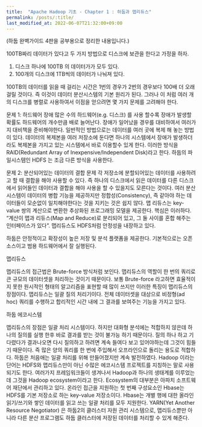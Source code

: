 ```yaml
---
title:  "Apache Hadoop 기초 - Chapter 1 : 하둡과 맵리듀스"
permalink: /posts/:title/
last_modified_at: 2022-06-07T21:32:00+09:00
---
```



(하둡 완벽가이드 4판을 공부용으로 정리한 내용입니다.)

100TB짜리 데이터가 있다고 두 가지 방법으로 디스크에 보관을 한다고 가정을 하자.
1.	디스크 하나에 100TB 의 데이터가가 모두 있다.
2.	100개의 디스크에 1TB씩의 데이터가 나눠져 있다.

100TB의 데이터를 읽을 때 걸리는 시간은 1번의 경우가 2번의 경우보다 100배 더 오래걸릴 것이다. 즉 이것이 데이터 분산시스템의 기본 원리가 된다. 그러나 이 처럼 여러 개의 디스크를 병렬로 사용하여서 이점을 얻으려면 몇 가지 문제를 고려해야 한다.
  
  문제 1: 하드웨어 장애
많은 수의 하드웨어(e.g. 디스크) 를 사용 할수록 장애가 발생할 확률도 하드웨어의 개수만큼 배로 늘어난다. 장애가 일어났을 경우를 대비하여서 여러가지 대비책을 준비해야한다. 일반적인 방법으로는 데이터를 여러 곳에 복제 해 놓는 방법이 있다. 데이터의 복제본을 여러 저장소에 둔다면 하나의 시스템에서 장애가 발생하더라도 복제본을 가지고 있는 시스템에서 바로 이용할수 있게 한다. 이러한 방식을 RAID(Redundant Array of Inexpensive/Independent Disk)라고 한다. 하둡의 파일시스템인 HDFS 는 조금 다른 방식을 사용한다.


  문제 2: 분산되어있는 데이터의 결합 문제
각 저장소에 분할되어있는 데이터를 사용하려고 할 때 결합을 해야 사용할 수 있다. 즉 하나의 디스크에서 읽은 데이터를 다른 디스크에서 읽어들인 데이터과 결합을 해야 사용을 할 수 있을지도 모른다는 것이다. 여러 분산 시스템이 데이터의 병합 기능을 제공하지만 정합성(Consistency), 즉 같아야 하는 데이터들이 모순없이 일치해야한다는 것을 지키는 것은 쉽지 않다. 맵 리듀스는 key-value 쌍의 계산으로 변환한 추상화된 프로그래밍 모델을 제공한다. 핵심은 이러하다. “계산이 맵과 리듀스(Map and Reduce)로 분리되어 있고, 그 둘 사이를 혼합 해주는 인터페이스가 있다”. 맵리듀스도 HDFS처럼 안정성을 내장하고 있다.

하둡은 안정적이고 확장성이 높은 저장 및 분석 플랫폼을 제공한다. 기본적으로는 오픈소스이고 범용 하드웨어에서 잘 실행된다.

맵리듀스

 맵리듀스의 접근법은 Brute-force 방식처럼 보인다. 맵리듀스의 역할이 한 번의 쿼리로 큰 규모의 데이터셋을 처리하는 것이기 때문이다. 보통 Brute-force 라고하면 효율적이지 못한 원시적인 형태의 알고리즘을 표현할 때 많이 쓰지만 이러한 특징이 맵리듀스의 장점이다. 맵리듀스는 일괄 질의 처리기이다. 전체 데이터셋을 대상으로 비정형(ad hoc) 쿼리를 수행하고 합리적인 시간 내에 그 결과를 보여주는 기능을 가지고 있다.

하둡 에코시스템

 맵리듀스의 장점은 일괄 처리 시스템이다. 하지만 대화형 분석에는 적합하지 않은데 하나의 질의를 실행 한후 바로 결과를 받는 것이 불가능 하기 때문이다. 질의 하나 하고 기다렸다가 결과나오면 다시 질의하고 하려면 계속 들여다 보고 있어야하는데 그것이 힘들기 때문이다. 즉 많은 양의 쿼리를 한 번에 주입해서 오프라인으로 돌리는 용도로 적합하다.
 하둡은 처음애는 일괄 처리를 위해 만들어졌지만 계속 발전하였다. Hadoop 이라는 단어는 HDFS와 맵리듀스만이 아닌 수많은 에코시스템 프로젝트를 지칭하는 말로 사용되기도 한다. 여러가지 프레임워크들이 생겨나서 Hadoop과 하나의 생태계를 이루었는데 그것을 Hadoop ecosystem이라고 한다. Ecosystem의 대부분은 아파치 소프트웨어 재단에서 관리하고 있다.
 온라인 접근을 지원하는 첫 번째 구성요소인 Hbase는 HDFS를 기본 저장소로 하는 key-value 저장소이다. Hbase는 개별 행에 대한 올라인 읽기/쓰기와 쌓인 데이터를 읽고 쓰는 일괄 처리를 모두 지원한다.
 YARN(Yet Another Resource Negotiator) 은 하둡2의 클러스터 자원 관리 시스템으로, 맵리듀스뿐만 아니라 다른 분산 프로그램도 하둡 클러스터에 저장된 데이터를 처리할 수 있게 해준다.
